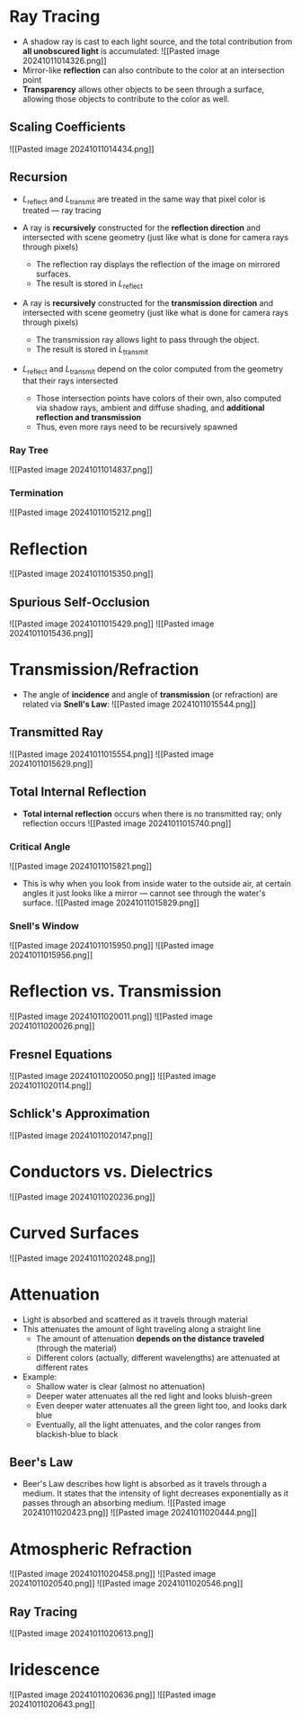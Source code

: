 
# Ray Tracing
* A shadow ray is cast to each light source, and the total contribution from **all unobscured light** is accumulated:
![[Pasted image 20241011014326.png]]
* Mirror-like **reflection** can also contribute to the color at an intersection point
* **Transparency** allows other objects to be seen through a surface, allowing those objects to contribute to the color as well.

## Scaling Coefficients
![[Pasted image 20241011014434.png]]

## Recursion
* $L_{\text{reflect}}$ and $L_{\text{transmit}}$ are treated in the same way that pixel color is treated — ray tracing

* A ray is **recursively** constructed for the **reflection direction** and intersected with scene geometry (just like what is done for camera rays through pixels)
	* The reflection ray displays the reflection of the image on mirrored surfaces.
	* The result is stored in $L_{\text{reflect}}$
* A ray is **recursively** constructed for the **transmission direction** and intersected with scene geometry (just like what is done for camera rays through pixels)
	* The transmission ray allows light to pass through the object.
	* The result is stored in $L_{\text{transmit}}$

* $L_{\text{reflect}}$ and $L_{\text{transmit}}$ depend on the color computed from the geometry that their rays intersected
	* Those intersection points have colors of their own, also computed via shadow rays, ambient and diffuse shading, and **additional reflection and transmission**
	* Thus, even more rays need to be recursively spawned

### Ray Tree
![[Pasted image 20241011014837.png]]

### Termination
![[Pasted image 20241011015212.png]]


# Reflection
![[Pasted image 20241011015350.png]]

## Spurious Self-Occlusion
![[Pasted image 20241011015429.png]]
![[Pasted image 20241011015436.png]]

# Transmission/Refraction
* The angle of **incidence** and angle of **transmission** (or refraction) are related via **Snell's Law**:
![[Pasted image 20241011015544.png]]

## Transmitted Ray
![[Pasted image 20241011015554.png]]
![[Pasted image 20241011015629.png]]

## Total Internal Reflection
* **Total internal reflection** occurs when there is no transmitted ray; only reflection occurs
![[Pasted image 20241011015740.png]]

### Critical Angle
![[Pasted image 20241011015821.png]]
* This is why when you look from inside water to the outside air, at certain angles it just looks like a mirror — cannot see through the water's surface.
![[Pasted image 20241011015829.png]]

### Snell's Window
![[Pasted image 20241011015950.png]]
![[Pasted image 20241011015956.png]]

# Reflection vs. Transmission
![[Pasted image 20241011020011.png]]
![[Pasted image 20241011020026.png]]

## Fresnel Equations
![[Pasted image 20241011020050.png]]
![[Pasted image 20241011020114.png]]

## Schlick's Approximation
![[Pasted image 20241011020147.png]]

# Conductors vs. Dielectrics
![[Pasted image 20241011020236.png]]

# Curved Surfaces
![[Pasted image 20241011020248.png]]

# Attenuation
* Light is absorbed and scattered as it travels through material
* This attenuates the amount of light traveling along a straight line
	* The amount of attenuation **depends on the distance traveled** (through the material)
	* Different colors (actually, different wavelengths) are attenuated at different rates
* Example:
	* Shallow water is clear (almost no attenuation)
	* Deeper water attenuates all the red light and looks bluish-green
	* Even deeper water attenuates all the green light too, and looks dark blue
	* Eventually, all the light attenuates, and the color ranges from blackish-blue to black

## Beer's Law
* Beer's Law describes how light is absorbed as it travels through a medium. It states that the intensity of light decreases exponentially as it passes through an absorbing medium.
![[Pasted image 20241011020423.png]]
![[Pasted image 20241011020444.png]]

# Atmospheric Refraction
![[Pasted image 20241011020458.png]]
![[Pasted image 20241011020540.png]]
![[Pasted image 20241011020546.png]]

## Ray Tracing
![[Pasted image 20241011020613.png]]

# Iridescence
![[Pasted image 20241011020636.png]]
![[Pasted image 20241011020643.png]]
